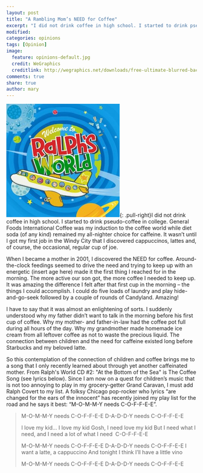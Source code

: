 ```yaml
---
layout: post
title: "A Rambling Mom’s NEED for Coffee"
excerpt: "I did not drink coffee in high school. I started to drink pseudo-coffee in college. General Foods International Coffee was my induction to the coffee world while diet soda (of any kind) remained my all-nighter choice for caffeine."
modified: 
categories: opinions
tags: [Opinion]
image:
  feature: opinions-default.jpg
  credit: WeGraphics
  creditlink: http://wegraphics.net/downloads/free-ultimate-blurred-background-pack/
comments: true
share: true
author: mary
---
```

![Ralph Covert](/images/ralph.jpg){: .pull-right}I did not drink coffee in high school. I started to drink pseudo-coffee in college. General Foods International Coffee was my induction to the coffee world while diet soda (of any kind) remained my all-nighter choice for caffeine. It wasn’t until I got my first job in the Windy City that I discovered cappuccinos, lattes and, of course, the occasional, regular cup of joe.

When I became a mother in 2001, I discovered the NEED for coffee. Around-the-clock feedings seemed to drive the need and trying to keep up with an energetic (insert age here) made it the first thing I reached for in the morning. The more active our son got, the more coffee I needed to keep up. It was amazing the difference I felt after that first cup in the morning – the things I could accomplish. I could do five loads of laundry and play hide-and-go-seek followed by a couple of rounds of Candyland. Amazing!

I have to say that it was almost an enlightening of sorts. I suddenly understood why my father didn’t want to talk in the morning before his first cup of coffee. Why my mother- and father-in-law had the coffee pot full during all hours of the day. Why my grandmother made homemade ice cream from all leftover coffee as not to waste the precious liquid. The connection between children and the need for caffeine existed long before Starbucks and my beloved latte.

So this contemplation of the connection of children and coffee brings me to a song that I only recently learned about through yet another caffeinated mother. From Ralph's World CD #2: "At the Bottom of the Sea" is The Coffee Song (see lyrics below). Since I am now on a quest for children’s music that is not too annoying to play in my grocery-getter Grand Caravan, I must add Ralph Covert to my list. A folksy Chicago pop-rocker who lyrics “are changed for the ears of the innocent” has recently joined my play list for the road and he says it best: “M-O-M-M-Y needs C-O-F-F-E-E”.

>M-O-M-M-Y needs C-O-F-F-E-E
>D-A-D-D-Y needs C-O-F-F-E-E
>
>I love my kid… I love my kid
>Gosh, I need love my kid
>But I need what I need, and
>I need a lot of what I need  C-O-F-F-E-E
>
>M-O-M-M-Y needs C-O-F-F-E-E
>D-A-D-D-Y needs C-O-F-F-E-E
>I want a latte, a cappuccino
>And tonight I think I’ll have a little vino
>
>M-O-M-M-Y needs C-O-F-F-E-E
>D-A-D-D-Y needs C-O-F-F-E-E